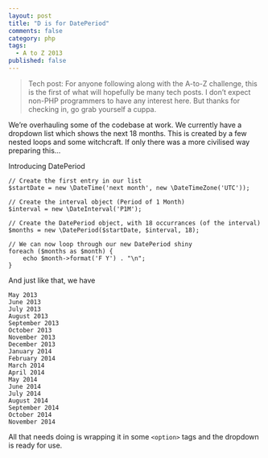 ```yaml
---
layout: post
title: "D is for DatePeriod"
comments: false
category: php
tags:
  - A to Z 2013
published: false
---
```


> Tech post: For anyone following along with the A-to-Z challenge, this is the first of what will hopefully be many tech posts. I don’t expect non-PHP programmers to have any interest here. But thanks for checking in, go grab yourself a cuppa.

We’re overhauling some of the codebase at work. We currently have a dropdown list which shows the next 18 months. This is created by a few nested loops and some witchcraft. If only there was a more civilised way preparing this…

Introducing DatePeriod

```php?start_inline=1
// Create the first entry in our list
$startDate = new \DateTime('next month', new \DateTimeZone('UTC'));

// Create the interval object (Period of 1 Month)
$interval = new \DateInterval('P1M');

// Create the DatePeriod object, with 18 occurrances (of the interval)
$months = new \DatePeriod($startDate, $interval, 18);

// We can now loop through our new DatePeriod shiny
foreach ($months as $month) {
    echo $month->format('F Y') . "\n";
}
```

And just like that, we have

```
May 2013
June 2013
July 2013
August 2013
September 2013
October 2013
November 2013
December 2013
January 2014
February 2014
March 2014
April 2014
May 2014
June 2014
July 2014
August 2014
September 2014
October 2014
November 2014
```

All that needs doing is wrapping it in some `<option>` tags and the dropdown is ready for use.
